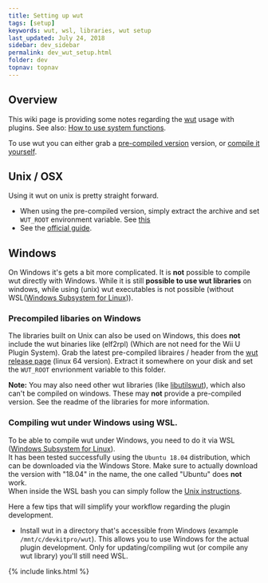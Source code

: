 ```yaml
---
title: Setting up wut
tags: [setup]
keywords: wut, wsl, libraries, wut setup
last_updated: July 24, 2018
sidebar: dev_sidebar
permalink: dev_wut_setup.html
folder: dev
topnav: topnav
---
```


## Overview

This wiki page is providing some notes regarding the [wut](https://github.com/decaf-emu/wut) usage with plugins. 
See also: [How to use system functions](dev_using_system_functions).

To use wut you can either grab a [pre-compiled version](https://github.com/decaf-emu/wut/releases) version, or [compile it yourself](https://github.com/decaf-emu/wut#building).

## Unix / OSX
Using it wut on unix is pretty straight forward. 
* When using the pre-compiled version, simply extract the archive and set `WUT_ROOT` environment variable. See [this](https://github.com/decaf-emu/wut#install)
* See the [official guide](https://github.com/decaf-emu/wut#building-on-linux--macos).

## Windows
On Windows it's gets a bit more complicated. It is **not** possible to compile wut directly with Windows. 
While it is still **possible to use wut libraries** on windows, while using (unix) wut executables is not possible 
(without WSL([Windows Subsystem for Linux](https://docs.microsoft.com/en-us/windows/wsl/install-win10))).  

### Precompiled libaries on Windows
The libraries built on Unix can also be used on Windows, this does **not** include the wut binaries like (elf2rpl) 
(Which are not need for the Wii U Plugin System). Grab the latest pre-compiled libraires / header from the 
[wut release page](https://github.com/decaf-emu/wut/releases) (linux 64 version). Extract it somewhere on your disk and set the `WUT_ROOT` envrionment variable to this folder.

**Note:**
You may also need other wut libraries (like [libutilswut](https://github.com/Maschell/libutils/tree/wut)), 
which also can't be compiled on windows. These may **not** provide a pre-compiled version. See the readme of the libraries for more information.

### Compiling wut under Windows using WSL.
To be able to compile wut under Windows, you need to do it via WSL ([Windows Subsystem for Linux](https://docs.microsoft.com/en-us/windows/wsl/install-win10)).  
It has been tested successfully using the `Ubuntu 18.04` distribution, which can be downloaded via the Windows Store. 
Make sure to actually download the version with "18.04" in the name, the one called "Ubuntu" does **not** work.  
When inside the WSL bash you can simply follow the [Unix instructions](https://github.com/decaf-emu/wut#building-on-linux--macos).  

Here a few tips that will simplify your workflow regarding the plugin development.
* Install wut in a directory that's accessible from Windows (example `/mnt/c/devkitpro/wut`). 
This allows you to use Windows for the actual plugin development. Only for updating/compiling wut (or compile any wut library) you'll still need WSL.

{% include links.html %}
